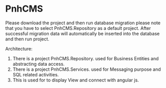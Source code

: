 # PnhCMS


Please download the project and then run database migration please note that you have to select PnhCMS.Repository as a default project. 
After successful migration data will automatically be inserted into the database and then run project. 

Architecture:

1.	There is a project PnhCMS.Repository. used for Business Entities and abstracting data access.
2.	There is a project PnhCMS.Services. used for Messaging purpose and SQL related activities.
3.	This is used for to display View and connect with angular js.  
